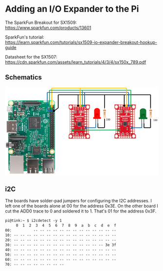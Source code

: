 # Adding an I/O Expander to the Pi

The SparkFun Breakout for SX1509:<br>
https://www.sparkfun.com/products/13601

SparkFun's tutorial:<br>
https://learn.sparkfun.com/tutorials/sx1509-io-expander-breakout-hookup-guide

Datasheet for the SX1507:<br>
https://cdn.sparkfun.com/assets/learn_tutorials/4/3/4/sx150x_789.pdf


## Schematics

![](art/schematic.jpg)

## i2C

The boards have solder-pad jumpers for configuring the I2C addresses. I left one
of the boards alone at 00 for the address 0x3E. On the other board I cut the
ADD0 trace to 0 and soldered it to 1. That's 01 for the address 0x3F.

```
pi@tink:~ $ i2cdetect -y 1
     0  1  2  3  4  5  6  7  8  9  a  b  c  d  e  f
00:          -- -- -- -- -- -- -- -- -- -- -- -- -- 
10: -- -- -- -- -- -- -- -- -- -- -- -- -- -- -- -- 
20: -- -- -- -- -- -- -- -- -- -- -- -- -- -- -- -- 
30: -- -- -- -- -- -- -- -- -- -- -- -- -- -- 3e 3f 
40: -- -- -- -- -- -- -- -- -- -- -- -- -- -- -- -- 
50: -- -- -- -- -- -- -- -- -- -- -- -- -- -- -- -- 
60: -- -- -- -- -- -- -- -- -- -- -- -- -- -- -- -- 
70: -- -- -- -- -- -- -- --                         
``` 
